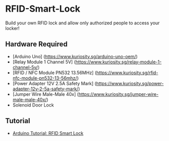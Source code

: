 # RFID-Smart-Lock
Build your own RFID lock and allow only authorized people to access your locker!

## Hardware Required
- [Arduino Uno] (https://www.kuriosity.sg/arduino-uno-oem/)
- [Relay Module 1 Channel 5V] (https://www.kuriosity.sg/relay-module-1-channel-5v/)
- [RFID / NFC Module PN532 13.56MHz] (https://www.kuriosity.sg/rfid-nfc-module-pn532-13-56mhz/)
- [Power Adapter 12V 2.5A Safety Mark] (https://www.kuriosity.sg/power-adapter-12v-2-5a-safety-mark/)
- [Jumper Wire Male-Male 40x] (https://www.kuriosity.sg/jumper-wire-male-male-40x/)
- Solenoid Door Lock

## Tutorial
- [Arduino Tutorial: RFID Smart Lock](https://www.kuriosity.sg/blog/arduino-tutorial-rfid-smart-lock)
